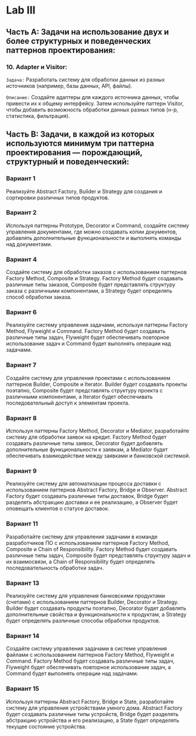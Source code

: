 # Lab III

## Часть A: Задачи на использование двух и более структурных и поведенческих паттернов проектирования:

### 10. Adapter и Visitor:
`Задача:` Разработать систему для обработки данных из разных источников (например, базы данных, API, файлы).

`Описание:` Создайте адаптеры для каждого источника данных, чтобы привести их к общему интерфейсу. Затем используйте паттерн Visitor, чтобы добавить возможность обработки данных разных типов (н-р, статистика, фильтрация).

## Часть B: Задачи, в каждой из которых используются минимум три паттерна проектирования — порождающий, структурный и поведенческий:
### Вариант 1
Реализуйте Abstract Factory, Builder и Strategy для создания и сортировки различных типов продуктов.
### Вариант 2
Используя паттерны Prototype, Decorator и Command, создайте систему управления документами, где можно создавать копии документов, добавлять дополнительные функциональности и выполнять команды над документами.
### Вариант 4
Создайте систему для обработки заказов с использованием паттернов Factory Method, Composite и Strategy. Factory Method будет создавать различные типы заказов, Composite будет представлять структуру заказа с различными компонентами, а Strategy будет определять способ обработки заказа.
### Вариант 6
Реализуйте систему управления задачами, используя паттерны Factory Method, Flyweight и Command. Factory Method будет создавать различные типы задач, Flyweight будет обеспечивать повторное использование задач и Command будет выполнять операции над задачами.
### Вариант 7
Создайте систему для управления проектами с использованием паттернов Builder, Composite и Iterator. Builder будет создавать проекты поэтапно, Composite будет представлять структуру проекта с различными компонентами, а Iterator будет обеспечивать последовательный доступ к элементам проекта.
### Вариант 8
Используя паттерны Factory Method, Decorator и Mediator, разработайте систему для обработки заявок на кредит. Factory Method будет создавать различные типы заявок, Decorator будет добавлять дополнительные функциональности к заявкам, а Mediator будет обеспечивать взаимодействие между заявками и банковской системой.
### Вариант 9
Реализуйте систему для автоматизации процесса доставки с использованием паттернов Abstract Factory, Bridge и Observer. Abstract Factory будет создавать различные типы доставок, Bridge будет разделять абстракцию доставки и ее реализацию, а Observer будет оповещать клиентов о статусе доставок.
### Вариант 11
Разработайте систему для управления задачами в команде разработчиков ПО с использованием паттернов Factory Method, Composite и Chain of Responsibility. Factory Method будет создавать различные типы задач, Composite будет представлять структуру задач и их взаимосвязи, а Chain of Responsibility будет определять последовательность обработки задач.
### Вариант 13
Реализуйте систему для управления банковскими продуктами (счетами) с использованием паттернов Builder, Decorator и Strategy. Builder будет создавать продукты поэтапно, Decorator будет добавлять дополнительные свойства и функциональности к продуктам, а Strategy будет определять различные способы обработки продуктов.
### Вариант 14
Создайте систему управления задачами в системе управления файлами с использованием паттернов Factory Method, Flyweight и Command. Factory Method будет создавать различные типы задач, Flyweight будет обеспечивать повторное использование задач, а Command будет выполнять операции над задачами.
### Вариант 15
Используя паттерны Abstract Factory, Bridge и State, разработайте систему для управления устройствами умного дома. Abstract Factory будет создавать различные типы устройств, Bridge будет разделять абстракцию устройства и его реализацию, а State будет определять текущее состояние устройства.

